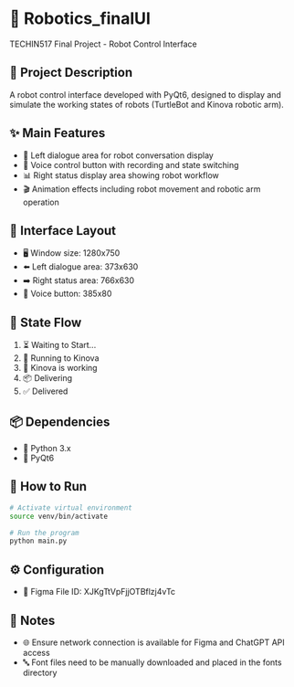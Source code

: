 # 🤖 Robotics_finalUI

TECHIN517 Final Project - Robot Control Interface

## 🎯 Project Description
A robot control interface developed with PyQt6, designed to display and simulate the working states of robots (TurtleBot and Kinova robotic arm).

## ✨ Main Features
- 💬 Left dialogue area for robot conversation display
- 🎤 Voice control button with recording and state switching
- 📊 Right status display area showing robot workflow
- 🎬 Animation effects including robot movement and robotic arm operation

## 📐 Interface Layout
- 🖥️ Window size: 1280x750
- ⬅️ Left dialogue area: 373x630
- ➡️ Right status area: 766x630
- 🎤 Voice button: 385x80

## 🔄 State Flow
1. ⏳ Waiting to Start...
2. 🏃 Running to Kinova
3. 🤖 Kinova is working
4. 📦 Delivering
5. ✅ Delivered

## 📦 Dependencies
- 🐍 Python 3.x
- 🎨 PyQt6

## 🚀 How to Run
```bash
# Activate virtual environment
source venv/bin/activate

# Run the program
python main.py
```

## ⚙️ Configuration

- 🎨 Figma File ID: XJKgTtVpFjjOTBflzj4vTc

## 📝 Notes

- 🌐 Ensure network connection is available for Figma and ChatGPT API access
- 🔤 Font files need to be manually downloaded and placed in the fonts directory 
